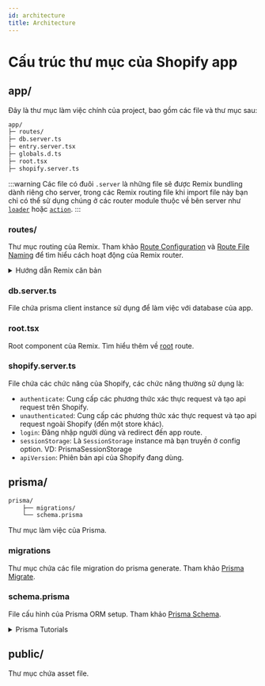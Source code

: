 ```yaml
---
id: architecture
title: Architecture
---
```


# Cấu trúc thư mục của Shopify app

## app/

Đây là thư mục làm việc chính của project, bao gồm các file và thư mục sau:

```bash title="your-app/"
app/
├─ routes/
├─ db.server.ts
├─ entry.server.tsx
├─ globals.d.ts
├─ root.tsx
├─ shopify.server.ts
```

:::warning
Các file có đuôi `.server` là những file sẽ được Remix bundling dành riêng cho server, trong các Remix routing file khi import file này bạn chỉ có thể sử dụng chúng ở các router module thuộc về bên server như [`loader`](https://remix.run/docs/en/main/route/loader) hoặc [`action`](https://remix.run/docs/en/main/route/action).
:::

### routes/

Thư mục routing của Remix. Tham khảo [Route Configuration](https://remix.run/docs/en/main/discussion/routes) và [Route File Naming](https://remix.run/docs/en/main/file-conventions/routes) để tìm hiểu cách hoạt động của Remix router.



<details>
<summary>
Hướng dẫn Remix căn bản
</summary>
<div class="video-wrapper">
    <iframe width="100%" height="100%" src="https://www.youtube.com/embed/RBYJTop1e-g?si=9ces_vdS1K3Fmehq" title="YouTube video player" frameborder="0" allow="accelerometer; autoplay; clipboard-write; encrypted-media; gyroscope; picture-in-picture; web-share" allowfullscreen="true"></iframe>
</div>
</details>


### db.server.ts

File chứa prisma client instance sử dụng để làm việc với database của app.

### root.tsx

Root component của Remix. Tìm hiểu thêm về [root](https://remix.run/docs/en/main/file-conventions/root) route.

### shopify.server.ts

File chứa các chức năng của Shopify, các chức năng thường sử dụng là:
+ `authenticate`: Cung cấp các phương thức xác thực request và tạo api request trên Shopify.
+ `unauthenticated`: Cung cấp các phương thức xác thực request và tạo api request ngoài Shopify (đến một store khác).
+ `login`: Đăng nhập người dùng và redirect đến app route.
+ `sessionStorage`: Là `SessionStorage` instance mà bạn truyền ở config option. VD: PrismaSessionStorage
+ `apiVersion`: Phiên bản api của Shopify đang dùng.

## prisma/

```bash title="your-app/"
prisma/
    ├── migrations/
    └── schema.prisma
```

Thư mục làm việc của Prisma.

### migrations

Thư mục chứa các file migration do prisma generate. Tham khảo [Prisma Migrate](https://www.prisma.io/docs/orm/prisma-migrate).

### schema.prisma

File cấu hình của Prisma ORM setup. Tham khảo [Prisma Schema](https://www.prisma.io/docs/orm/prisma-schema/overview).

<details>
<summary>
Prisma Tutorials
</summary>

**Prisma in 100 Seconds:**

<div class="video-wrapper">
    <iframe width="100%" height="100%" src="https://www.youtube.com/embed/rLRIB6AF2Dg?si=bI_YEL_oBwQteaKK" title="YouTube video player" frameborder="0" allow="accelerometer; autoplay; clipboard-write; encrypted-media; gyroscope; picture-in-picture; web-share" allowfullscreen="true"></iframe>
</div>
<br/>

**Prisma Basic Tutorial:**

<div class="video-wrapper">
    <iframe width="100%" height="100%" src="https://www.youtube.com/embed/RebA5J-rlwg?si=1E7R4OS9cB9mu2Pp" title="YouTube video player" frameborder="0" allow="accelerometer; autoplay; clipboard-write; encrypted-media; gyroscope; picture-in-picture; web-share" allowfullscreen="true"></iframe>
</div>
<br/>
</details>

## public/

Thư mục chứa asset file.
